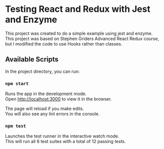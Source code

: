 # Testing React and Redux with Jest and Enzyme

This project was created to do a simple example using jest and enzyme. This project was based on Stephen Griders Advanced React Redux course, but I modified the code to use Hooks rather than classes.

## Available Scripts

In the project directory, you can run:

### `npm start`

Runs the app in the development mode.<br />
Open [http://localhost:3000](http://localhost:3000) to view it in the browser.

The page will reload if you make edits.<br />
You will also see any lint errors in the console.

### `npm test`

Launches the test runner in the interactive watch mode.<br />
This will run all 6 test suites with a total of 12 passing tests.
